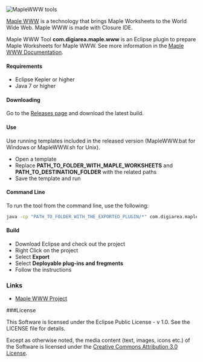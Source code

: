 ![MapleWWW tools](http://digi-area.com/images/light/maplewww/logo.png)

[Maple WWW](http://digi-area.com/light/MapleWWW/) is a technology that brings Maple Worksheets to the World Wide Web. Maple WWW is made with Closure IDE. 

Maple WWW Tool **com.digiarea.maple.www** is an Eclipse plugin to prepare Maple Worksheets for Maple WWW. See more information in the [Maple WWW Documentation](http://digi-area.com/light/MapleWWW/guide/).

#### Requirements
 - Eclipse Kepler or higher
 - Java 7 or higher

#### Downloading

Go to the [Releases page](https://github.com/DigiArea/maple-www-java/releases) and download the latest build.

#### Use

Use running templates included in the released version (MapleWWW.bat for Windows or MapleWWW.sh for Unix).

 - Open a template
 - Replace **PATH_TO_FOLDER_WITH_MAPLE_WORKSHEETS** and **PATH_TO_DESTINATION_FOLDER** with the related paths
 - Save the template and run

#### Command Line

To run the tool from the command line, use the following:
```bash
java -cp "PATH_TO_FOLDER_WITH_THE_EXPORTED_PLUGIN/*" com.digiarea.maple.www.Converter -src "PATH_TO_FOLDER_WITH_MAPLE_WORKSHEETS" -dst "PATH_TO_DESTINATION_FOLDER" -url "URL_OF_MAPLE_WWW_JS" -kind ANY
```

#### Build

 - Download Eclipse and check out the project
 - Right Click on the project
 - Select **Export**
 - Select **Deployable plug-ins and fregments**
 - Follow the instructions

### Links
 
 - [Maple WWW Project](http://digi-area.com/light/MapleWWW/)

###License

This Software is licensed under the Eclipse Public License - v 1.0. See the LICENSE file for details.

Except as otherwise noted, the media content (text, images, icons etc.) of the Software is licensed under the 
[Creative Commons Attribution 3.0 License](http://creativecommons.org/licenses/by/3.0/).
